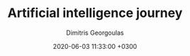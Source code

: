 ---
title: Artificial intelligence journey 
author: Dimitris Georgoulas
date: 2020-06-03 11:33:00 +0300
categories: [Career, Experience]
tags: [career, artificial intelligence]
toc: true
---